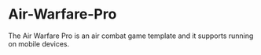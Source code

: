 # Air-Warfare-Pro
The Air Warfare Pro is an air combat game template and it supports running on mobile devices.
